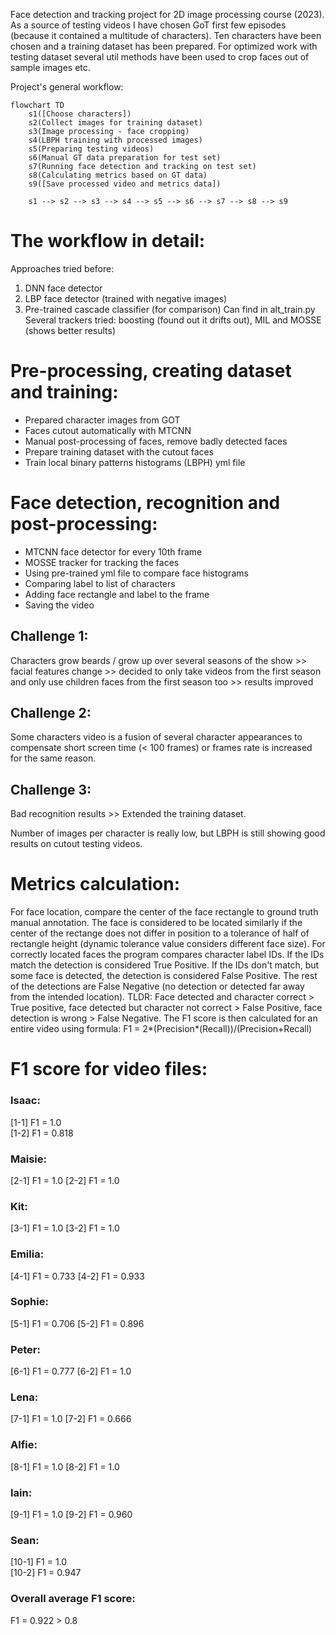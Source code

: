 Face detection and tracking project for 2D image processing course (2023).
As a source of testing videos I have chosen GoT first few episodes (because it contained a multitude of characters). Ten characters have been chosen and a training dataset has been prepared. For optimized work with testing dataset several util methods have been used to crop faces out of sample images etc. 

Project's general workflow:

```mermaid
flowchart TD
	s1([Choose characters])
	s2(Collect images for training dataset)
	s3(Image processing - face cropping)
	s4(LBPH training with processed images)
	s5(Preparing testing videos)
	s6(Manual GT data preparation for test set)
	s7(Running face detection and tracking on test set)
	s8(Calculating metrics based on GT data)
	s9([Save processed video and metrics data])
	
    s1 --> s2 --> s3 --> s4 --> s5 --> s6 --> s7 --> s8 --> s9
```

# The workflow in detail:

Approaches tried before:
1) DNN face detector
2) LBP face detector (trained with negative images)
3) Pre-trained cascade classifier (for comparison)
Can find in alt_train.py
Several trackers tried: boosting (found out it drifts out), MIL and MOSSE (shows better results)

# Pre-processing, creating dataset and training:

- Prepared character images from GOT 
- Faces cutout automatically with MTCNN 
- Manual post-processing of faces, remove badly detected faces
- Prepare training dataset with the cutout faces 
- Train local binary patterns histograms (LBPH) yml file

# Face detection, recognition and post-processing:

- MTCNN face detector for every 10th frame  
- MOSSE tracker for tracking the faces  
- Using pre-trained yml file to compare face histograms 
- Comparing label to list of characters 
- Adding face rectangle and label to the frame 
- Saving the video

## Challenge 1: 
Characters grow beards / grow up over several seasons of the show >> facial features change >> decided to only take videos from the first season and only use children faces from the first season too >> results improved

## Challenge 2: 
Some characters video is a fusion of several character appearances to compensate short screen time (< 100 frames) or frames rate is increased for the same reason.

## Challenge 3: 
Bad recognition results >> Extended the training dataset.

Number of images per character is really low, but LBPH is still showing good results on cutout testing videos.


# Metrics calculation: 
For face location, compare the center of the face rectangle to ground truth manual annotation. The face is considered to be located similarly if the center of the rectange does not differ in position to a tolerance of half of rectangle height (dynamic tolerance value considers different face size). For correctly located faces the program compares character label IDs. If the IDs match the detection is considered True Positive. If the IDs don't match, but some face is detected, the detection is considered False Positive. The rest of the detections are False Negative (no detection or detected far away from the intended location).
TLDR: Face detected and character correct > True positive, face detected but character not correct > False Positive, face detection is wrong > False Negative.
The F1 score is then calculated for an entire video using formula: 
F1 = 2*(Precision*(Recall))/(Precision+Recall)

# F1 score for video files:

### Isaac:                                  
[1-1]     F1 = 1.0                                
[1-2]     F1 = 0.818                             

### Maisie:     
[2-1]     F1 = 1.0 
[2-2]     F1 = 1.0 

### Kit: 
[3-1]     F1 = 1.0 
[3-2]     F1 = 1.0 

### Emilia:    
[4-1]     F1 = 0.733
[4-2]     F1 = 0.933

### Sophie:      
[5-1]     F1 = 0.706
[5-2]     F1 = 0.896

### Peter: 
[6-1]     F1 = 0.777
[6-2]     F1 = 1.0 

### Lena:    
[7-1]     F1 = 1.0 
[7-2]     F1 = 0.666

### Alfie:   
[8-1]     F1 = 1.0 
[8-2]     F1 = 1.0 

### Iain:    
[9-1]     F1 = 1.0 
[9-2]     F1 = 0.960

### Sean: 
[10-1]     F1 = 1.0    
[10-2]     F1 = 0.947

### Overall average F1 score:    
F1 = 0.922 > 0.8








